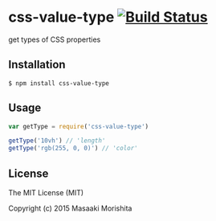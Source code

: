 # css-value-type [![Build Status](https://travis-ci.org/morishitter/css-value-type.svg)](https://travis-ci.org/morishitter/css-value-type)

get types of CSS properties

## Installation

```shell
$ npm install css-value-type
```

## Usage

```js
var getType = require('css-value-type')

getType('10vh') // 'length'
getType('rgb(255, 0, 0)') // 'color'
```

## License

The MIT License (MIT)

Copyright (c) 2015 Masaaki Morishita
